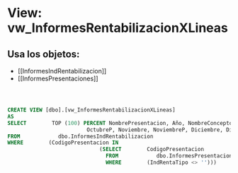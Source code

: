 # View: vw_InformesRentabilizacionXLineas

## Usa los objetos:
- [[InformesIndRentabilizacion]]
- [[InformesPresentaciones]]

```sql



CREATE VIEW [dbo].[vw_InformesRentabilizacionXLineas]
AS
SELECT        TOP (100) PERCENT NombrePresentacion, Año, NombreConcepto, Enero, EneroP, Febrero, FebreroP, Marzo, MarzoP, Abril, AbrilP, Mayo, MayoP, Junio, JunioP, Julio, JulioP, Agosto, AgostoP, Septiembre, SeptiembreP, Octubre, 
                         OctubreP, Noviembre, NoviembreP, Diciembre, DiciembreP, Acumulado, AcumuladoP, PorcentajePPTO, E, Orden, CodigoPresentacion
FROM            dbo.InformesIndRentabilizacion
WHERE        (CodigoPresentacion IN
                             (SELECT        CodigoPresentacion
                               FROM            dbo.InformesPresentaciones
                               WHERE        (IndRentaTipo <> '')))

```
